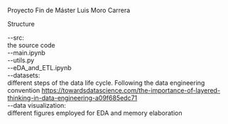 Proyecto Fin de Máster Luis Moro Carrera

Structure

--src:  
  the source code  
    --main.ipynb  
    --utils.py  
    --eDA_and_ETL.ipynb  
--datasets:  
  different steps of the data life cycle. Following the data engineering convention https://towardsdatascience.com/the-importance-of-layered-thinking-in-data-engineering-a09f685edc71   
--data visualization:  
  different figures employed for EDA and memory elaboration  
